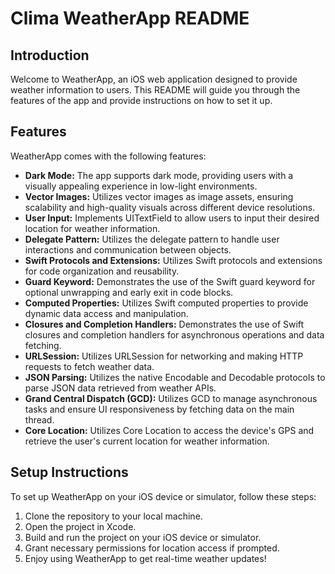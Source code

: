 # Clima WeatherApp README

## Introduction
Welcome to WeatherApp, an iOS web application designed to provide weather information to users. This README will guide you through the features of the app and provide instructions on how to set it up.

## Features
WeatherApp comes with the following features:
- **Dark Mode:** The app supports dark mode, providing users with a visually appealing experience in low-light environments.
- **Vector Images:** Utilizes vector images as image assets, ensuring scalability and high-quality visuals across different device resolutions.
- **User Input:** Implements UITextField to allow users to input their desired location for weather information.
- **Delegate Pattern:** Utilizes the delegate pattern to handle user interactions and communication between objects.
- **Swift Protocols and Extensions:** Utilizes Swift protocols and extensions for code organization and reusability.
- **Guard Keyword:** Demonstrates the use of the Swift guard keyword for optional unwrapping and early exit in code blocks.
- **Computed Properties:** Utilizes Swift computed properties to provide dynamic data access and manipulation.
- **Closures and Completion Handlers:** Demonstrates the use of Swift closures and completion handlers for asynchronous operations and data fetching.
- **URLSession:** Utilizes URLSession for networking and making HTTP requests to fetch weather data.
- **JSON Parsing:** Utilizes the native Encodable and Decodable protocols to parse JSON data retrieved from weather APIs.
- **Grand Central Dispatch (GCD):** Utilizes GCD to manage asynchronous tasks and ensure UI responsiveness by fetching data on the main thread.
- **Core Location:** Utilizes Core Location to access the device's GPS and retrieve the user's current location for weather information.

## Setup Instructions
To set up WeatherApp on your iOS device or simulator, follow these steps:
1. Clone the repository to your local machine.
2. Open the project in Xcode.
3. Build and run the project on your iOS device or simulator.
4. Grant necessary permissions for location access if prompted.
5. Enjoy using WeatherApp to get real-time weather updates!


